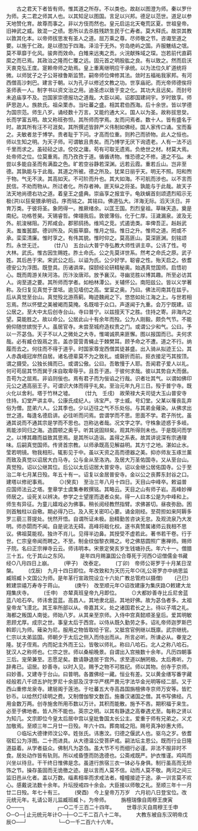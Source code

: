 <!-- { "loadSidebar": true } -->
　　古之君天下者皆有师。惟其道之所存。不以类也。故赵以图澄为师。秦以罗什为师。夫二君之师其人也。以其知足以图国。言足以兴邦。德足以范世。道足以参天地赞化育。故尊而事之。非以方伎而然也。皇元启运北天奄荒区夏。世祖皇帝。旧神武之威。致混一之绩。思所以去杀胜残跻生民于仁寿者。莫大释氏。故崇其教以敦其化本。以帝师拔思发有圣人之道。屈万乘之尊。尽师敬之节。咨诹至道之要。以施于仁政。是以德加于四海。泽洽于无外。穷岛绝屿之国。卉服魋结之氓。莫不草靡于化风。骏奔而效命。白雉来远夷之贡。火浣献殊域之琛。岂若前代直羁縻之而已焉。其政治之隆而仁覆之远。固元首之明股肱之良。有以致之。然而启沃天衷克弘王度。寔赖帝师之助焉。皇上重离继明应干承统。以为法位久旷道统将微。以师犹子之子公哥禄鲁斯监赞。嗣帝师位俾修其法。敛时五福祐我家邦。有河西僧高沙刺巴。建言于朝。以为孔子以修述文教之功。世享庙祀。而光帝师德俟将圣师表一人。制字书以资文治之用。迪圣虑以致于变之化。其功大且远矣。而封号未追庙享不及。岂国家崇德报功之道哉。大臣以闻。诏郡国建祠宇。岁时致享。师萨思迦人。族款氏。祖朵栗赤。当吐蕃之盛。相其君伯西海。后十余世。皆以学德为国宗范。师生八岁。诵经数十万言。又能约通大义。国人以为圣。故称拔思癹。长而学富五明。故又称班弥怛。其所师而学焉。友而问焉者。数十人。皆有盛名于时。故其所有汪不可涯矣。其所撰述皆辞严义伟制如佛经。国人家传口诵。宝而畜之。夫敏者怠于博学。贵者耻于下问。才高而位重。则矜己而骄物。此人之恒也。师以生知之明。为天子师。可谓敏且贵矣。而乃博学无厌下询遗老。人有一法不远千里而求之。虽硁硁之谅。佼佼之庸。苟有可取无遗焉。负绝世之材。材莫大焉。处帝师之位。位莫重焉。而乃孜孜于道。循循诱物。惟恐德之不修。道之不弘。未尝以多能自圣而有满盈之色。旷若空谷静若深渊。远若云霞。重若丘山。岂非至德。其孰能与于此哉。其道之所被。德之所及。犹杲日丽乎天。明无不照。阳和煦于物。气无不浃。其高如天。不可阶而升也。其大如海。不可航而涉也。以不言而民信。不劝而物从。所过者化。所存者神。匪天纵之将圣。孰能与于此哉。故天子法天地尚德右功之道。着皇王之盛典。崇庙享之报宜乎。龟趺螭首刻颂遗烈昭示无极(洪)以狂斐猥承明诏。序而铭之。其铭曰。佛道弘大。洋海无际。滔天沃日。并育万类。于彼将圣。象罔得一。推厥绪余。以匡王国。烈烈皇祖。草昧天造。奠是南纪。功格苍昊。天锡睿哲。俾翊我后。敦彼薄俗。化于仁厚。汪濊漏泉。波及无外。航浚梯阻。万邦咸会。郡邪鸱扬。维鸠之竞。式遏诡类。率俾吾正。赳赳武夫。蚩蚩嚚鄙。德训所及。风振草靡。惟月之恒。惟日之升。惟师之道。罔或不承。栾栾清廉。惟时享之。有伟其貌。惟时仰之。莫高匪山。莫深匪渊。刻铭颂烈。永世无迁。
　　(廿八)　五台山大普宁寺弘教大师性讲主卒。公讳了性。号大林。武氏。惟古因生赐姓。胙土命氏。公之先莫详世系。然考之命氏之原。武子姓。其后邑于宋。宋武公之后。以谥为氏。公少好学。聪睿之性。殆天启之。依耆德安公为浮图。既登具。历诸讲庠。探颐经论研精秘奥。始遇真觉国师。启悟初心。既而周游关陕河洛。历汴汝唐邓。放予襄汉。寻幽览胜以博其趣。所至必访其人。询至道之要。其所师而学者。如柏林潭公。关辅怀公。南阳兹公。皆以义学著称。及归复见真觉于垄坻。逾见墙仞之高。堂室之奥。乃曰。佛法司南其在兹乎。后从真觉至台山。真觉殁北游燕蓟。晦迹魏阙之下。悠悠如处江海之上。与世若相忘焉。然以怀壁之美被褐而莫掩。名既喧于众口。声遂闻于九重。会万宁既建。诏公居之。至大中太后创寺台山。寺曰普宁。以兹擅天下之胜。住持之寄。非海内之望。莫能胜之。故以命公。公居此山十有余年而殁。公为人刚毅。颇负气节。不能俯仰随世嫔悦于人。虽居官寺。未尝至城府造权贵之门。或谓公少和气。公曰。予以一芥苾刍。天子不以人之微处之大寺。惟竭诚夙来匪懈。图以报国而已。夫何求哉。必有臧仓毁鬲之言。盖亦营营青蝇止于棘樊耳。顾予命之不遭。道之不行。纳履而去之。何往而不得于道乎。时国家尊宠西僧其徒甚盛。出入骑从拟迹王公。其人赤毳峨冠岸然自居。诸名德辈莫不为之致礼。或磬折而前。抠衣接足丐其按顶。谓之摄受。公独长揖而已。或谓公傲。公曰。吾敢慢于人耶。吾闻君子爱人以礼。何可苟屈其节而巽于床自取卑辱乎。且吾于道。于彼何求哉。彼以其势自大而倨。吾苟为之屈焉。非谄则佞也。焉有君子而为佞谄之行哉。识者壮其气。以谓如佛印元公之遇高丽王子。可谓识大体而得乎礼矣。至治元年九月三日。殁于普宁寺。既火化以舍利。塔于竹林之墟。
　　(廿九　壬戌)　故荣禄大夫司徒大玉山普安寺住持。幻堂严讲主卒。公康氏成纪人。讳宝严。字士威。号幻堂。父某以罹丧乱弃俗为僧。昆弟六人。公其季也。少以迈往之气不乐处俗。与其弟金薙染。从佛求出世之道。每逢名德启讲。必往听而问焉。尝谓学而不思。思面不学。君子所忧。虽通其说而不通其宗是学而不思也。岂称达者哉。况文字之学。守株象迹惑于多岐。焉能涉同归之海。造圆顿之奥乎。听其说固辩矣。观其所得则未也。于是既问而学之。以博其趣而益致其思焉。是其所以造诣。盖得之系表。故其讲说深有宗通理味。后嗣真觉国师。传贤首宗教。以师承既高见解益明。其方寸之地。湛如止水。莹若明镜。物我相形。辄影见于中。虽以天资之高而德器之美。抑亦师友玉琢兰薰而致及真觉以诏居大白马寺。公与金从至洛汭。及居大万圣佑国寺。又从至台山。真觉殁。诏以公继其位。后公以太后诏居大普安寺。诏以金继公居佑国寺。公于至治二年七月某日殁。年五十有一。诏复以金居普安寺。金以公之丧葬东封谷之口。建塔以修祀事焉。
　　⊙(癸亥)　至治三年八月十四日。天目山中峰卒。敕谥普应国师法云之塔。奎章学士虞集奉敕撰铭。其略云。天目之山有师子岩。高峰妙禅师居之。设死关以辨决。参学之士望崖而退者众矣。得一人曰本公是为中峰和上。师生有异征。为童儿嬉戏必为佛事。稍长阅经教然指臂。求佛甚切。昼夜弥励。困则首触柱以自儆。期必得乃已。及入死关密叩心要。诵金刚经。至荷担如来阿耨多罗三藐三菩提处。恍然开悟。自谓所证未极。励精勤苦咨诀无怠。及观流泉乃大发明。师亦閟而不闻。自是说法无碍。高峰将戢化权。遂书真赞属诸师云我相不思议。佛祖莫能视。独许不肖儿。见得半边鼻。其授受不虚若此。著书若干卷。行于世。仁宗皇帝闻而聘之。不至。制金纹伽黎衣赐之。号之佛慈圆照广惠禅师。赐师子院。名曰正宗禅寺云云。师讳明本。宋景定癸亥岁生钱塘孙氏。年六十一。僧腊三十五。化于其山之东冈。
　　是年四月赐瀛国公合尊死于河西○诏僧儒金书藏经○八月四日上崩。
　　(甲子)　改泰定。
　　(丁卯)　帝师公哥罗于十月某日涅槃。
　　(戊辰)　九月十四日即位。年改致和为天历元年○(礼公哥罗亦中纳思监臧班臧卜文国公为师。是年革行宣政院设立十六处广教总管府以摄僧)
　　(己巳)　敕建崇禧万寿寺于蒋山。
　　(庚午)　改至顺元年○诏改建康为集庆路○敕建大龙翔集庆寺。
　　(壬申)　亦辇真班皇帝九月即位。
　　⊙大都妙善寺比丘尼舍蓝蓝八哈石卒。师讳舍蓝蓝。高昌人。其地隶北庭。其地好佛。故为苾刍者多。太祖皇帝龙飞漠北。其王率所部以从。帝嘉其义。处之诸国君长之上。待以子壻之礼。海都之叛国人南徙。师始八岁。从其亲至京师。入侍中宫真懿顺圣皇后。爱其明敏恩顾尤厚。成宗之世。事皇太后于西宫。以侍从既久勤劳之多。诏礼帝师迦罗斯巴斡即儿为师。薙染为尼。服用之物皆取给于官。又胝宫官例继以既廪。武宗继统。仁宗以太弟监国。师朝夕于太后之侧入而侍出而从。所言必听。所谏必从。眷宠之隆。犹子侄焉。内而妃主外而王公。皆敬以师礼。称曰八哈石。北人之称八哈石。犹汉人之称师也。仁宗之世。师以桑榆晚景。自谓出入宫掖数十余年。凡历四朝事三后。宠荣兼至。志愿足矣。数请静退居于宫外。求至道以酬罔极。太后弗听。力辞弗已。诏居。妙善寺。以时入见。赐予之物不可胜纪。师以其物。创寺于京师。曰妙善。又建寺于台山。曰普明。各置佛经一藏。恒业有差。又以黄金缮写番字藏经般若八千颂五护陀罗尼十余部及汉字华严楞严畏元字法华金光明等经二部。又于西山重修龙泉寺。建层阁于莲池。于吐蕃五大寺高昌国旃檀佛寺京师万安等。皆贮钞币。以给然灯续明之费。又制僧伽黎文数百。施番汉诸国之僧。其书写佛经。凡用金数万两。创寺施舍所用币数以万计。其积而能散。施予不吝。期积福于来生。必至于佛地者。皆人所不能也。英宗之明。以其有静退之高眷遇尤至。每称之贤以为知几。文宗即位今皇太后居中宫以皇妣鲁国太长公主。爱重于师有兄弟之。义尤加敬焉。至顺三年二月廿一日殁。年六十四。葬南城之阳。赐号真净妙惠大师。
　　⊙临坛大德律师汶公卒。姓张氏。讳惠汶。归德之偃武人也。驱乌之岁。依耆宿釭公为浮图。二十而进具。从大德温公受菩萨戒。嗣法坛主恩公。既而行业日隆道益着。从学者益众。佛制凡为苾刍。虽大节不亏而细行必谨。非法不服非时不食。居处动作皆有轨则。所以戒昏堕而防逸德也。公斋戒既严。护衣惟谨。鸡鸣而兴坐以待旦。干干终日惟佛是念。虽道行旅宿三衣一钵必与身俱。制行虽高而无矫饰之节。操存虽固而无诡徼之迹。是以言而人莫不信。动而人莫不敬。两河之间三监旧邑从化者。盖以万数。缁素相率而求戒法者。幢幢接迹于途。承一训言莫不欢心。感戴说法数十余年。升坛授戒四十余会。大臣接以师敬之礼。至顺三年十一月廿二日殁。年七十有三。
　　(癸酉)　今上皇帝万万岁　六月初八日登宝位。改元统元年。礼请公哥儿监臧班臧卜。为帝师。
　　旃檀瑞像自周穆王庚寅○───┐　　　　　　┌─○二千三百二十四年。
　　世尊示灭自周穆王壬申○─○─┤止元统元年计○─┼─○二千二百八十二年。
　　大教东被自东汉明帝戊辰○──┘　　　　　　└─○一千二百六十六年。

